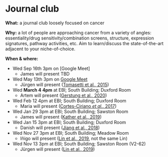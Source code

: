 # Journal club

**What:** a journal club loosely focused on cancer

**Why:** a lot of people are approaching cancer from a variety of angles: essentiality/drug sensitivity/combination screens, structure, expression signatures, pathway activities, etc. Aim to learn/discuss the state-of-the-art adjacent to your niche-of-choice.

**When & where:**

- Wed Sep 16th 3pm on [Google Meet]
  - James will present TBD
- Wed May 13th 3pm on [Google Meet](https://meet.google.com/mmx-cucc-qvw)
  - Jürgen will present ([Tomasetti et al., 2015](https://doi.org/10.1126/science.1260825))
- Wed **March 4 4pm** at EBI; South Building; Duxford Room
  - Artem will present ([Gerstung et al., 2020](https://doi.org/10.1038/s41586-019-1907-7))
- Wed Feb 12 4pm at EBI; South Building; Duxford Room
  - Maria will present ([Cortes-Ciriano _et al._, 2017](https://doi.org/10.1038/ncomms15180))
- Wed Jan 29 3pm at EBI; South Building; Sawston Room
  - James will present ([Kather et al., 2019](https://doi.org/10.1038/s41591-019-0462-y))
- Wed Jan 15 3pm at EBI; South Building; Duxford Room
  - Danish will present ([Jiang et al., 2018](https://doi.org/10.1038/s41591-018-0136-1))
- Wed Nov 27 3pm at EBI; South Building; Meadow Room
  - Iñigo will present ([Lin et al., 2019](https://www.ncbi.nlm.nih.gov/pmc/articles/PMC6629722), not the same Lin)
- Wed Nov 13 3pm at EBI; South Building; Sawston Room (V2-62)
  - Jürgen will present ([Lin et al., 2019](http://doi.org/10.1126/scitranslmed.aaw8412))
